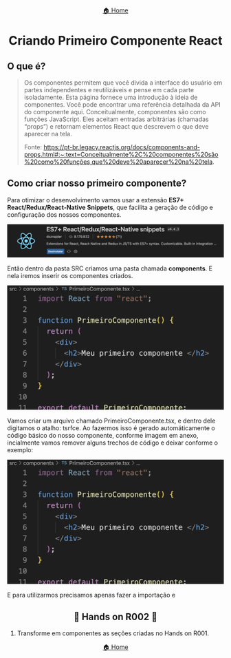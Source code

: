 <center>

[🏠 Home](../index.md)

</center>

#

<h1 align="center">Criando Primeiro Componente React</h1>

## O que é?

> Os componentes permitem que você divida a interface do usuário em partes independentes e reutilizáveis e pense em cada parte isoladamente. Esta página fornece uma introdução à ideia de componentes. Você pode encontrar uma referência detalhada da API do componente aqui.
> Conceitualmente, componentes são como funções JavaScript. Eles aceitam entradas arbitrárias (chamadas “props”) e retornam elementos React que descrevem o que deve aparecer na tela.
>
> Fonte: https://pt-br.legacy.reactjs.org/docs/components-and-props.html#:~:text=Conceitualmente%2C%20componentes%20são%20como%20funções,que%20deve%20aparecer%20na%20tela.

## Como criar nosso primeiro componente?

Para otimizar o desenvolvimento vamos usar a extensão **ES7+ React/Redux/React-Native Snippets**, que facilita a geração de código e configuração dos nossos componentes.

<div align="center">

![Estrutura do projeto](./img/00011.png)

</div>

Então dentro da pasta SRC criamos uma pasta chamada **components**. E nela iremos inserir os componentes criados.

<div align="center">

![Primeiro Componente](./img/00012.png)

</div>

Vamos criar um arquivo chamado PrimeiroComponente.tsx, e dentro dele digitamos o atalho: tsrfce. Ao fazermos isso é gerado automáticamente o código básico do nosso componente, conforme imagem em anexo, incialmente vamos remover alguns trechos de código e deixar conforme o exemplo:

<div align="center">

![Código primeiro projeto](./img/00012.png)

</div>

E para utilizarmos precisamos apenas fazer a importação e

<h2 align="center"> 
	🎲 Hands on R002 🎲
</h2>

1. Transforme em componentes as seções criadas no Hands on R001.

<center>

[🏠 Home](../index.md)

</center>
